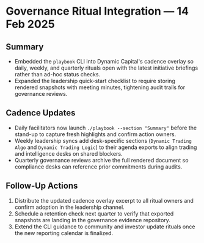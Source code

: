 # Governance Ritual Integration — 14 Feb 2025

## Summary

- Embedded the `playbook` CLI into Dynamic Capital's cadence overlay so daily,
  weekly, and quarterly rituals open with the latest initiative briefings rather
  than ad-hoc status checks.
- Expanded the leadership quick-start checklist to require storing rendered
  snapshots with meeting minutes, tightening audit trails for governance
  reviews.

## Cadence Updates

- Daily facilitators now launch `./playbook --section "Summary"` before the
  stand-up to capture fresh highlights and confirm action owners.
- Weekly leadership syncs add desk-specific sections (`Dynamic Trading Algo`
  and `Dynamic Trading Logic`) to their agenda exports to align trading and
  intelligence desks on shared blockers.
- Quarterly governance reviews archive the full rendered document so compliance
  desks can reference prior commitments during audits.

## Follow-Up Actions

1. Distribute the updated cadence overlay excerpt to all ritual owners and
   confirm adoption in the leadership channel.
2. Schedule a retention check next quarter to verify that exported snapshots are
   landing in the governance evidence repository.
3. Extend the CLI guidance to community and investor update rituals once the new
   reporting calendar is finalized.

